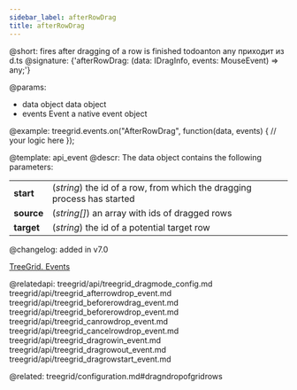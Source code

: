 ```yaml
---
sidebar_label: afterRowDrag
title: afterRowDrag
---          
```


@short: fires after dragging of a row is finished
todoanton any приходит из d.ts
@signature: {'afterRowDrag: (data: IDragInfo, events: MouseEvent) => any;'}

@params:
- data		object		data object
- events		    Event		a native event object

@example:
treegrid.events.on("AfterRowDrag", function(data, events) {
    // your logic here
});


@template: api_event
@descr:
The data object contains the following parameters:

<table class="webixdoc_links">
	<tbody>
        <tr>
			<td class="webixdoc_links0"><b>start</b></td>
			<td>(<i>string</i>) the id of a row, from which the dragging process has started</td>
		</tr>
        <tr>
			<td class="webixdoc_links0"><b>source</b></td>
			<td>(<i>string[]</i>) an array with ids of dragged rows</td>
		</tr>
        <tr>
			<td class="webixdoc_links0"><b>target</b></td>
			<td>(<i>string</i>) the id of a potential target row</td>
		</tr>
    </tbody>
</table>

@changelog: added in v7.0

[TreeGrid. Events](https://snippet.dhtmlx.com/sgwnxshe)

@relatedapi:
treegrid/api/treegrid_dragmode_config.md
treegrid/api/treegrid_afterrowdrop_event.md
treegrid/api/treegrid_beforerowdrag_event.md
treegrid/api/treegrid_beforerowdrop_event.md
treegrid/api/treegrid_canrowdrop_event.md
treegrid/api/treegrid_cancelrowdrop_event.md
treegrid/api/treegrid_dragrowin_event.md
treegrid/api/treegrid_dragrowout_event.md
treegrid/api/treegrid_dragrowstart_event.md

@related: treegrid/configuration.md#dragndropofgridrows